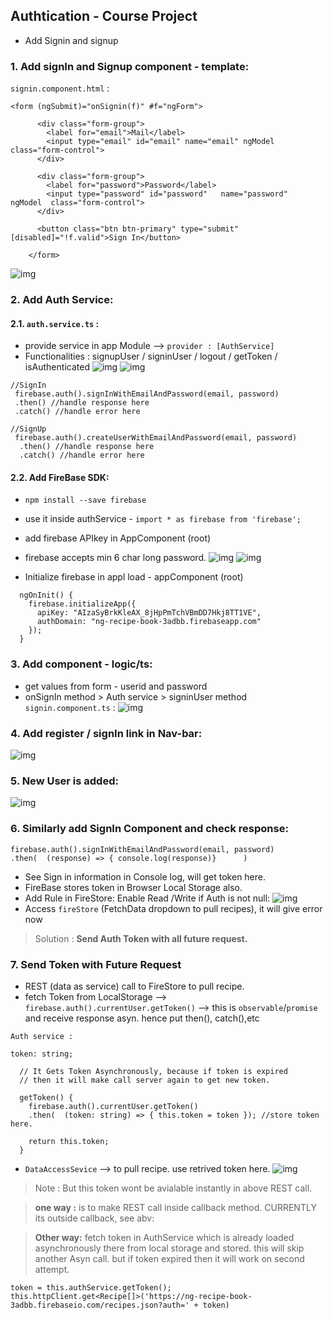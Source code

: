 ## Authtication - Course Project
- Add Signin and signup

### 1. Add signIn and Signup component - template:

`signin.component.html` :
```
<form (ngSubmit)="onSignin(f)" #f="ngForm">

      <div class="form-group">
        <label for="email">Mail</label>
        <input type="email" id="email" name="email" ngModel class="form-control">
      </div>

      <div class="form-group">
        <label for="password">Password</label>
        <input type="password" id="password"   name="password"  ngModel  class="form-control">
      </div>

      <button class="btn btn-primary" type="submit" [disabled]="!f.valid">Sign In</button>

    </form>
```
![img](https://github.com/lekhrajdinkar/NG6/blob/master/notes/assets/auth/04.JPG)

### 2. Add Auth Service:

#### 2.1. `auth.service.ts` :
- provide service in app Module --> `provider : [AuthService]`
- Functionalities : signupUser / signinUser / logout / getToken / isAuthenticated
![img](https://github.com/lekhrajdinkar/NG6/blob/master/notes/assets/auth/03.JPG)
![img](https://github.com/lekhrajdinkar/NG6/blob/master/notes/assets/auth/05.JPG)

```
//SignIn
 firebase.auth().signInWithEmailAndPassword(email, password)
 .then() //handle response here
 .catch() //handle error here 
 
//SignUp
 firebase.auth().createUserWithEmailAndPassword(email, password)
  .then() //handle response here
  .catch() //handle error here
```
#### 2.2. Add FireBase SDK:
- `npm install --save firebase`
- use it inside authService - `import * as firebase from 'firebase';`
- add firebase APIkey in AppComponent (root)
- firebase accepts min 6 char long password.
![img](https://github.com/lekhrajdinkar/NG6/blob/master/notes/assets/auth/08.JPG)
![img](https://github.com/lekhrajdinkar/NG6/blob/master/notes/assets/auth/09.JPG)

- Initialize firebase in appl load - appComponent (root)
```
  ngOnInit() {
    firebase.initializeApp({
      apiKey: "AIzaSyBrkKleAX_8jHpPmTchVBmDD7Hkj8TT1VE",
      authDomain: "ng-recipe-book-3adbb.firebaseapp.com"
    });
  }
```


### 3. Add component - logic/ts:
- get values from form - userid and password
- onSignIn method > Auth service > signinUser method
`signin.component.ts` :
![img](https://github.com/lekhrajdinkar/NG6/blob/master/notes/assets/auth/06.JPG)

### 4. Add register / signIn link in Nav-bar:
![img](https://github.com/lekhrajdinkar/NG6/blob/master/notes/assets/auth/07.JPG)

### 5. New User is added:
![img](https://github.com/lekhrajdinkar/NG6/blob/master/notes/assets/auth/10.JPG)

### 6. Similarly add SignIn Component and check response:
```
firebase.auth().signInWithEmailAndPassword(email, password)
.then(  (response) => { console.log(response)}		)
```		
- See Sign in information in Console log, will get token here.
- FireBase stores token in Browser Local Storage also.
- Add Rule in FireStore: Enable Read /Write if Auth is not null:
![img](https://github.com/lekhrajdinkar/NG6/blob/master/notes/assets/auth/11.JPG)
- Access `fireStore` (FetchData dropdown to pull recipes), it will give error now
> Solution : **Send Auth Token with all future request.**

### 7. Send Token with Future Request 
- REST (data as service) call to FireStore to pull recipe.
- fetch Token from LocalStorage --> ` firebase.auth().currentUser.getToken()` --> this is `observable`/`promise` and receive response asyn. hence put then(), catch(),etc
```
Auth service :

token: string;

  // It Gets Token Asynchronously, because if token is expired 
  // then it will make call server again to get new token.
  
  getToken() {
    firebase.auth().currentUser.getToken()
	.then(  (token: string) => { this.token = token }); //store token here.
	
    return this.token;
  }
```

- `DataAccessSevice` --> to pull recipe. use retrived token here.
![img](https://github.com/lekhrajdinkar/NG6/blob/master/notes/assets/auth/12.JPG)
> Note : But this token wont be avialable instantly in above REST call.

> **one way :**  is to make REST call inside callback method. CURRENTLY its outside callback, see abv:

> **Other way:** fetch token in AuthService which is already loaded asynchronously there from local storage and stored. this will skip another Asyn call.
but if token expired then it will work on second attempt.
```
token = this.authService.getToken();
this.httpClient.get<Recipe[]>('https://ng-recipe-book-3adbb.firebaseio.com/recipes.json?auth=' + token)
```

















